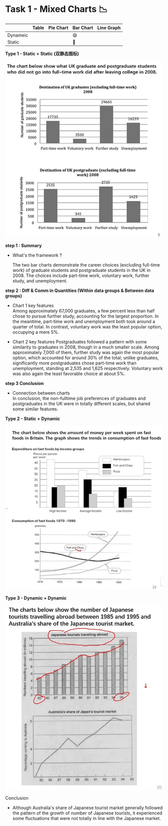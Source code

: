 # Task 1 - Mixed Charts  📉  

|             | Table       | Pie Chart   | Bar Chart   | Line Graph |
| ----------- | ----------- | ----------- | ----------- | ---------- |
| Dynameic    |             |             |    😄      |            |
| Static      |             |             |    🙂      |            |

**Type 1 - Static + Static (双静态图标)**  

![这是图片](images\graduate.jpeg) 

**step 1 : Summary**
- What's the framework ?  
  
  The two bar charts demonstrate the career choices (excluding full-time work) of graduate students and postgraduate students in the UK in 2008. The choices include part-time work, voluntary work, further study, and unemployment.

**step 2 : Diff & Comm in Quantities (Within data groups & Between data groups)**  

- Chart 1 key features  
   Among approximately 67,000 graduates, a few percent less than half chose to pursue further study, accounting for the largest proportion. In the meantime, part-time work and unemployment both took around a quarter of total. In contrast, voluntary work was the least popular option, occupying a mere 5%.  

- Chart 2 key features
  Postgraduates followed a pattern with some similarity to graduates in 2008, though in a much smaller scale. Among approximately 7,000 of them,
  further study was again the most popular option, which accounted for around 30% of the total; unlike graduates, significantly more postgraduates chose part-time work than unemployment, standing at 2,535 and 1,625 respectively. Voluntary work was also again the least favorable choice at about 5%.

**step 3 Conclusion**
- Connection between charts  
  In conclusion, the non-fulltime job preferences of graduates and postgraduates in the UK were in totally different scales, but shared some similar features.  

**Type 2 - Static + Dynamic**  

  ![这是图片](images\money_spend_on_fast_food.jpeg)   

  
**Type 3 - Dynamic + Dynamic**  

  ![这是图片](images\Japanese_tourists_traveling.jpeg)  

  Conclusion
  -  Although Australia's share of Japanese tourist market generally followed the pattern of the growth of number of Japanese tourists, it experienced some fluctuations that were not totally in line with the Japanese market.

